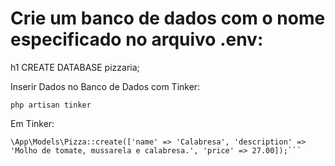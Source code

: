 <h1>Crie um banco de dados com o nome especificado no arquivo .env:</h1>h1
CREATE DATABASE pizzaria;


<p>Inserir Dados no Banco de Dados com Tinker:</p>

```php artisan tinker```

Em Tinker:
```\App\Models\Pizza::create(['name' => 'Margherita', 'description' => 'Molho de tomate, mussarela e manjericão.', 'price' => 25.00]);
\App\Models\Pizza::create(['name' => 'Calabresa', 'description' => 'Molho de tomate, mussarela e calabresa.', 'price' => 27.00]);```
